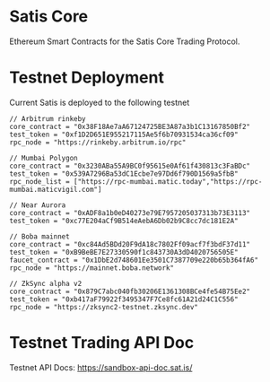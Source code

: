 # Satis Core
Ethereum Smart Contracts for the Satis Core Trading Protocol.

# Testnet Deployment
Current Satis is deployed to the following testnet

```
// Arbitrum rinkeby
core_contract = "0x38F18Ae7aA67124725BE3A87a3b1C13167850Bf2"
test_token = "0xf1D2D651E955217115Ae5f6b70931534ca36cf09"
rpc_node = "https://rinkeby.arbitrum.io/rpc"
```

```
// Mumbai Polygon
core_contract = "0x3230ABa55A9BC0f95615e0Af61f430813c3FaBDc"
test_token = "0x539A7296Ba53dC1Ecbe7e97Dd6f790D1569a5fbB"
rpc_node_list = ["https://rpc-mumbai.matic.today","https://rpc-mumbai.maticvigil.com"]
```

```
// Near Aurora
core_contract = "0xADF8a1b0eD40273e79E7957205037313b73E3113"
test_token = "0xc77E204aCf9B514eAebA6Db02b9C8cc7dc181E2A"
```

```
// Boba mainnet
core_contract = "0xc84Ad5BDd20F9dA18c7802Ff09acf7f3bdF37d11"
test_token = "0xB9BeBE7E27330590f1c843730A3dD4020756505E"
faucet_contract = "0x1DbE2d748601Ee3501C7387709e220b65b364fA6"
rpc_node = "https://mainnet.boba.network"
```

```
// ZkSync alpha v2
core_contract = "0x879C7abc040fb30206E1361308BCe4fe54B75Ee2"
test_token = "0xb417aF79922f3495347F7Ce8fc61A21d24C1C556"
rpc_node = "https://zksync2-testnet.zksync.dev"
```

# Testnet Trading API Doc
Testnet API Docs: https://sandbox-api-doc.sat.is/

